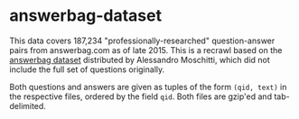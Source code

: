 # answerbag-dataset

This data covers 187,234 "professionally-researched" question-answer pairs from
answerbag.com as of late 2015.  This is a recrawl based on the [answerbag
dataset][] distributed by Alessandro Moschitti, which did not include the full
set of questions originally.

Both questions and answers are given as tuples of the form `(qid, text)` in the
respective files, ordered by the field `qid`.  Both files are gzip'ed and tab-delimited.

[answerbag dataset]: http://disi.unitn.it/moschitti/Teaching-slides/NLP-IR/qa.tar.gz
